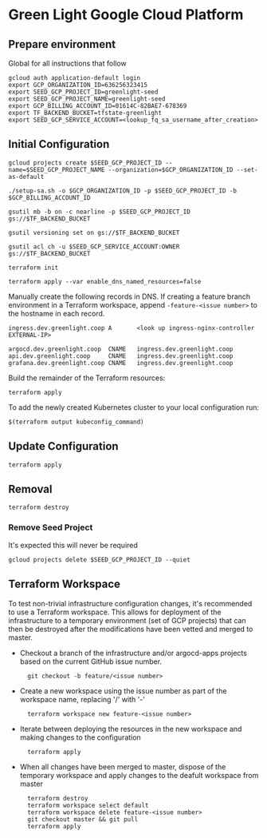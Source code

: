 # Green Light Google Cloud Platform

## Prepare environment

Global for all instructions that follow

    gcloud auth application-default login
    export GCP_ORGANIZATION_ID=636256323415
    export SEED_GCP_PROJECT_ID=greenlight-seed
    export SEED_GCP_PROJECT_NAME=greenlight-seed
    export GCP_BILLING_ACCOUNT_ID=01614C-82BAE7-678369
    export TF_BACKEND_BUCKET=tfstate-greenlight
    export SEED_GCP_SERVICE_ACCOUNT=<lookup_fq_sa_username_after_creation>

## Initial Configuration
    
    gcloud projects create $SEED_GCP_PROJECT_ID --name=$SEED_GCP_PROJECT_NAME --organization=$GCP_ORGANIZATION_ID --set-as-default

    ./setup-sa.sh -o $GCP_ORGANIZATION_ID -p $SEED_GCP_PROJECT_ID -b $GCP_BILLING_ACCOUNT_ID

    gsutil mb -b on -c nearline -p $SEED_GCP_PROJECT_ID gs://$TF_BACKEND_BUCKET

    gsutil versioning set on gs://$TF_BACKEND_BUCKET

    gsutil acl ch -u $SEED_GCP_SERVICE_ACCOUNT:OWNER gs://$TF_BACKEND_BUCKET

    terraform init

    terraform apply --var enable_dns_named_resources=false

Manually create the following records in DNS. If creating a feature branch environment in a Terraform workspace,
append `-feature-<issue number>` to the hostname in each record.

    ingress.dev.greenlight.coop A       <look up ingress-nginx-controller EXTERNAL-IP>

    argocd.dev.greenlight.coop  CNAME   ingress.dev.greenlight.coop
    api.dev.greenlight.coop	    CNAME   ingress.dev.greenlight.coop 
    grafana.dev.greenlight.coop	CNAME   ingress.dev.greenlight.coop

Build the remainder of the Terraform resources:

    terraform apply

To add the newly created Kubernetes cluster to your local configuration run:

    $(terraform output kubeconfig_command)

## Update Configuration

    terraform apply

## Removal

    terraform destroy

### Remove Seed Project

It's expected this will never be required

    gcloud projects delete $SEED_GCP_PROJECT_ID --quiet

## Terraform Workspace

To test non-trivial infrastructure configuration changes, it's recommended to use a Terraform workspace. This allows
for deployment of the infrastructure to a temporary environment (set of GCP projects) that can then be destroyed
after the modifications have been vetted and merged to master.

* Checkout a branch of the infrastructure and/or argocd-apps projects based on the current GitHub issue number.

        git checkout -b feature/<issue number>

* Create a new workspace using the issue number as part of the workspace name, replacing '/' with '-'

        terraform workspace new feature-<issue number>

* Iterate between deploying the resources in the new workspace and making changes to the configuration

        terraform apply

* When all changes have been merged to master, dispose of the temporary workspace and apply changes to the 
  deafult workspace from master

        terraform destroy
        terraform workspace select default
        terraform workspace delete feature-<issue number>
        git checkout master && git pull
        terraform apply